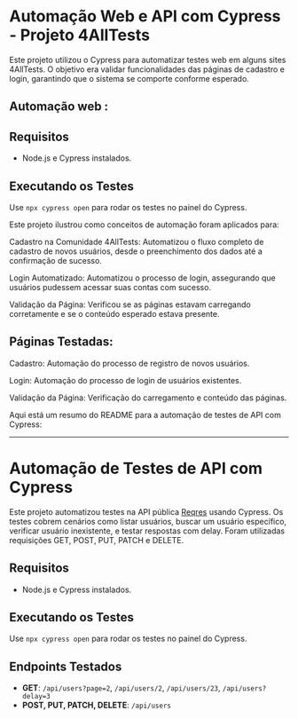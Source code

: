 # Automação Web e API com Cypress - Projeto 4AllTests

Este projeto utilizou o Cypress para automatizar testes web em alguns sites 4AllTests. O objetivo era validar funcionalidades das páginas de cadastro e login, garantindo que o sistema se comporte conforme esperado.

## Automação web :

## Requisitos

- Node.js e Cypress instalados.

## Executando os Testes

Use `npx cypress open` para rodar os testes no painel do Cypress.

Este projeto ilustrou como conceitos de automação foram aplicados para:

Cadastro na Comunidade 4AllTests: Automatizou o fluxo completo de cadastro de novos usuários, desde o preenchimento dos dados até a confirmação de sucesso.

Login Automatizado: Automatizou o processo de login, assegurando que usuários pudessem acessar suas contas com sucesso.

Validação da Página: Verificou se as páginas estavam carregando corretamente e se o conteúdo esperado estava presente.

## Páginas Testadas:

Cadastro: Automação do processo de registro de novos usuários.

Login: Automação do processo de login de usuários existentes.

Validação da Página: Verificação do carregamento e conteúdo das páginas.

Aqui está um resumo do README para a automação de testes de API com Cypress:

---

# Automação de Testes de API com Cypress

Este projeto automatizou testes na API pública [Reqres](https://reqres.in/) usando Cypress. Os testes cobrem cenários como listar usuários, buscar um usuário específico, verificar usuário inexistente, e testar respostas com delay. Foram utilizadas requisições GET, POST, PUT, PATCH e DELETE.

## Requisitos

- Node.js e Cypress instalados.

## Executando os Testes

Use `npx cypress open` para rodar os testes no painel do Cypress.

## Endpoints Testados

- **GET**: `/api/users?page=2`, `/api/users/2`, `/api/users/23`, `/api/users?delay=3`
- **POST, PUT, PATCH, DELETE**: `/api/users`

